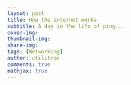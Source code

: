```yaml
---
layout: post
title: How the internet works
subtitle: A day in the life of ping...
cover-img: 
thumbnail-img: 
share-img: 
tags: [Networking]
author: utilitron
comments: true
mathjax: true
---
```


